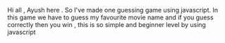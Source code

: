Hi all , Ayush here . So I've made one guessing game using javascript. In this game we have to guess my favourite movie name and if you guess correctly then you win , this is so simple and beginner level by using javascript 
